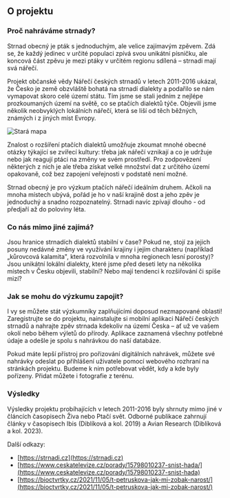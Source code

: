 ## O projektu

### Proč nahráváme strnady?

Strnad obecný je pták s jednoduchým, ale velice zajímavým zpěvem. Zdá se, že každý jedinec v určité populaci zpívá svou unikátní písničku, ale koncová část zpěvu je mezi ptáky v určitém regionu sdílená – strnadi mají svá nářečí.

Projekt občanské vědy Nářečí českých strnadů v letech 2011-2016 ukázal, že Česko je země obzvláště bohatá na strnadí dialekty a podařilo se nám vymapovat skoro celé území státu. Tím jsme se stali jedním z nejlépe prozkoumaných území na světě, co se ptačích dialektů týče. Objevili jsme několik neobvyklých lokálních nářečí, která se liší od těch běžných, známých i z jiných míst Evropy.

![Stará mapa](/strnadi_mapa_old.png)

Znalost o rozšíření ptačích dialektů umožňuje zkoumat mnohé obecné otázky týkající se zvířecí kultury: třeba jak nářečí vznikají a co je udržuje nebo jak reagují ptáci na změny ve svém prostředí. Pro zodpovězení některých z nich je ale třeba získat velké množství dat z určitého území opakovaně, což bez zapojení veřejnosti v podstatě není možné.


Strnad obecný je pro výzkum ptačích nářečí ideálním druhem. Ačkoli na mnoha místech ubývá, pořád je ho v naší krajině dost a jeho zpěv je jednoduchý a snadno rozpoznatelný. Strnadi navíc zpívají dlouho - od předjaří až do poloviny léta.


### Co nás mimo jiné zajímá?

Jsou hranice strnadích dialektů stabilní v čase?
Pokud ne, stojí za jejich posuny nedávné změny ve využívání krajiny i jejím charakteru (například „kůrovcová kalamita", která rozvolnila v mnoha regionech lesní porosty)? 
Jsou unikátní lokální dialekty, které jsme před deseti lety na několika místech v Česku objevili, stabilní? Nebo mají tendenci k rozšiřování či spíše mizí?


### Jak se mohu do výzkumu zapojit?

I vy se můžete stát výzkumníky zaplňujícími doposud nezmapované oblasti! Zaregistrujte se do projektu, nainstalujte si mobilní aplikaci Nářečí českých strnadů a nahrajte zpěv strnada kdekoliv na území Česka – ať už ve vašem okolí nebo během výletů do přírody. Aplikace zaznamená všechny potřebné údaje a odešle je spolu s nahrávkou do naší databáze.

Pokud máte lepší přístroj pro pořizování digitálních nahrávek, můžete své nahrávky odeslat po přihlášení uživatele pomocí webového rozhraní na stránkách projektu. Budeme k nim potřebovat vědět, kdy a kde byly pořízeny. Přidat můžete i fotografie z terénu.


### Výsledky
Výsledky projektu probíhajících v letech 2011-2016 byly shrnuty mimo jiné v článcích časopisech Živa nebo Ptačí svět. Odborné publikace zahrnují články v časopisech Ibis (Diblíková a kol. 2019) a Avian Research (Diblíková a kol. 2023).

Další odkazy:
 -  [https://strnadi.cz](https://strnadi.cz)
 - [https://www.ceskatelevize.cz/porady/15798010237-snist-hada/](https://www.ceskatelevize.cz/porady/15798010237-snist-hada)
 - [https://bioctvrtky.cz/2021/11/05/t-petruskova-jak-mi-zobak-narost/](https://bioctvrtky.cz/2021/11/05/t-petruskova-jak-mi-zobak-narost/)

